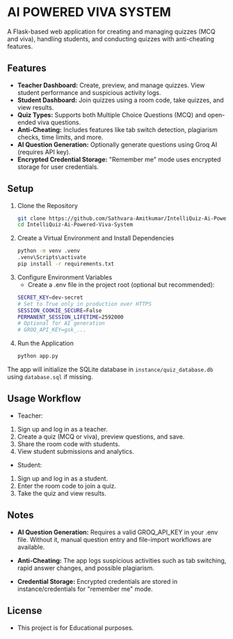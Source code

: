 # AI POWERED VIVA SYSTEM

A Flask-based web application for creating and managing quizzes (MCQ and viva), handling students, and conducting quizzes with anti-cheating features.

## Features
- **Teacher Dashboard:** Create, preview, and manage quizzes. View student performance and suspicious activity logs.
- **Student Dashboard:** Join quizzes using a room code, take quizzes, and view results.
- **Quiz Types:** Supports both Multiple Choice Questions (MCQ) and open-ended viva questions.
- **Anti-Cheating:** Includes features like tab switch detection, plagiarism checks, time limits, and more.
- **AI Question Generation:** Optionally generate questions using Groq AI (requires API key).
- **Encrypted Credential Storage:** "Remember me" mode uses encrypted storage for user credentials.

## Setup

1. Clone the Repository
    ```sh
    git clone https://github.com/Sathvara-Amitkumar/IntelliQuiz-Ai-Powered-Viva-System.git
    cd IntelliQuiz-Ai-Powered-Viva-System

2. Create a Virtual Environment and Install Dependencies
    ```sh
    python -m venv .venv
    .venv\Scripts\activate
    pip install -r requirements.txt

3. Configure Environment Variables
    - Create a .env file in the project root (optional but recommended):
    ```sh
    SECRET_KEY=dev-secret
    # Set to True only in production over HTTPS
    SESSION_COOKIE_SECURE=False
    PERMANENT_SESSION_LIFETIME=2592000
    # Optional for AI generation
    # GROQ_API_KEY=gsk_...

4. Run the Application
    ```sh
    python app.py

The app will initialize the SQLite database in `instance/quiz_database.db` using `database.sql` if missing.

## Usage Workflow

- Teacher: 
1. Sign up and log in as a teacher.
2. Create a quiz (MCQ or viva), preview questions, and save.
3. Share the room code with students.
4. View student submissions and analytics.
     
- Student: 
1. Sign up and log in as a student.
2. Enter the room code to join a quiz.
3. Take the quiz and view results.

## Notes
- **AI Question Generation:** Requires a valid GROQ_API_KEY in your .env file. Without it, manual question entry and file-import workflows are available.

- **Anti-Cheating:** The app logs suspicious activities such as tab switching, rapid answer changes, and possible plagiarism.

- **Credential Storage:** Encrypted credentials are stored in instance/credentials for "remember me" mode.

## License
- This project is for Educational purposes.